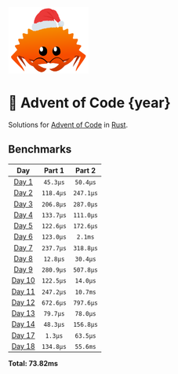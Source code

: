 <img src="./.assets/christmas_ferris.png" width="164">

# 🎄 Advent of Code {year}

Solutions for [Advent of Code](https://adventofcode.com/) in [Rust](https://www.rust-lang.org/).

<!--- advent_readme_stars table --->

<!--- benchmarking table --->
## Benchmarks

| Day | Part 1 | Part 2 |
| :---: | :---: | :---:  |
| [Day 1](./src/bin/01.rs) | `45.3µs` | `50.4µs` |
| [Day 2](./src/bin/02.rs) | `118.4µs` | `247.1µs` |
| [Day 3](./src/bin/03.rs) | `206.8µs` | `287.0µs` |
| [Day 4](./src/bin/04.rs) | `133.7µs` | `111.0µs` |
| [Day 5](./src/bin/05.rs) | `122.6µs` | `172.6µs` |
| [Day 6](./src/bin/06.rs) | `123.0µs` | `2.1ms` |
| [Day 7](./src/bin/07.rs) | `237.7µs` | `318.8µs` |
| [Day 8](./src/bin/08.rs) | `12.8µs` | `30.4µs` |
| [Day 9](./src/bin/09.rs) | `280.9µs` | `507.8µs` |
| [Day 10](./src/bin/10.rs) | `122.5µs` | `14.0µs` |
| [Day 11](./src/bin/11.rs) | `247.2µs` | `10.7ms` |
| [Day 12](./src/bin/12.rs) | `672.6µs` | `797.6µs` |
| [Day 13](./src/bin/13.rs) | `79.7µs` | `78.0µs` |
| [Day 14](./src/bin/14.rs) | `48.3µs` | `156.8µs` |
| [Day 17](./src/bin/17.rs) | `1.3µs` | `63.5µs` |
| [Day 18](./src/bin/18.rs) | `134.8µs` | `55.6ms` |

**Total: 73.82ms**
<!--- benchmarking table --->
